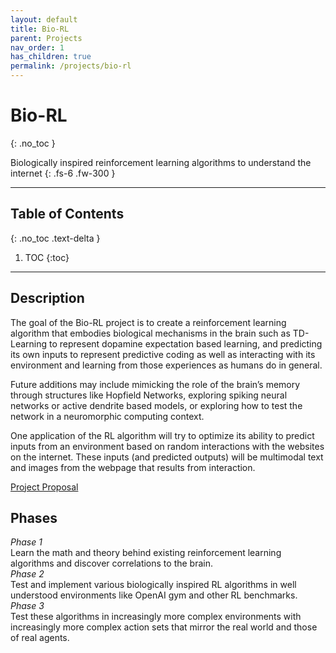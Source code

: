 ```yaml
---
layout: default
title: Bio-RL
parent: Projects
nav_order: 1
has_children: true
permalink: /projects/bio-rl
---
```


# Bio-RL
{: .no_toc }

Biologically inspired reinforcement learning algorithms to understand the internet
{: .fs-6 .fw-300 }

---

## Table of Contents
{: .no_toc .text-delta }

1. TOC
{:toc}

---

## Description
The goal of the Bio-RL project is to create a reinforcement learning algorithm that embodies biological mechanisms in the brain such as TD-Learning to represent dopamine expectation based learning, and predicting its own inputs to represent predictive coding as well as interacting with its environment and learning from those experiences as humans do in general. 

Future additions may include mimicking the role of the brain’s memory through structures like Hopfield Networks, exploring spiking neural networks or active dendrite based models, or exploring how to test the network in a neuromorphic computing context.

One application of the RL algorithm will try to optimize its ability to predict inputs from an environment based on random interactions with the websites on the internet. These inputs (and predicted outputs) will be multimodal text and images from the webpage that results from interaction.

[Project Proposal](https://docs.google.com/document/d/1mw_phs-BgumofocYYcUpDUTiiu0GCah364vF0r70nUM/edit?usp=sharing)


## Phases
*Phase 1*  
Learn the math and theory behind existing reinforcement learning algorithms and discover
correlations to the brain.   
*Phase 2*  
Test and implement various biologically inspired RL algorithms in well understood environments like OpenAI gym and
other RL benchmarks.  
*Phase 3*  
Test these algorithms in increasingly more complex environments with increasingly more complex action sets that mirror
the real world and those of real agents.
